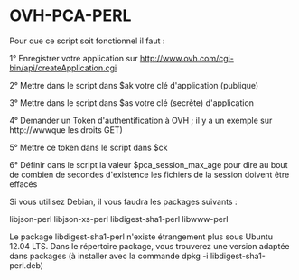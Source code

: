 OVH-PCA-PERL
============

Pour que ce script soit fonctionnel il faut :

1° Enregistrer votre application sur http://www.ovh.com/cgi-bin/api/createApplication.cgi

2° Mettre dans le script dans $ak votre clé d'application (publique)

3° Mettre dans le script dans $as votre clé (secrète) d'application

4° Demander un Token d'authentification à OVH ; il y a un exemple sur http://wwwque les droits GET)

5° Mettre ce token dans le script dans $ck

6° Définir dans le script la valeur $pca_session_max_age pour dire au bout de combien de secondes d'existence les fichiers de la session doivent être effacés

Si vous utilisez Debian, il vous faudra les packages suivants :

libjson-perl
libjson-xs-perl
libdigest-sha1-perl
libwww-perl 

Le package libdigest-sha1-perl n'existe étrangement plus sous Ubuntu 12.04 LTS. Dans le répertoire package, vous trouverez une version adaptée dans packages (à installer avec la commande dpkg -i libdigest-sha1-perl.deb)
